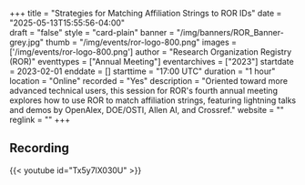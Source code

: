+++
title = "Strategies for Matching Affiliation Strings to ROR IDs" 
date = "2025-05-13T15:55:56-04:00"  
draft = "false" 
style = "card-plain" 
banner = "/img/banners/ROR_Banner-grey.jpg" 
thumb = "/img/events/ror-logo-800.png" 
images = ['/img/events/ror-logo-800.png']
author = "Research Organization Registry (ROR)" 
eventtypes = ["Annual Meeting"]
eventarchives = ["2023"]
startdate = 2023-02-01
enddate = []
starttime = "17:00 UTC"
duration = "1 hour"
location = "Online"
recorded = "Yes"
description = "Oriented toward more advanced technical users, this session for ROR's fourth annual meeting explores how to use ROR to match affiliation strings, featuring lightning talks and demos by OpenAlex, DOE/OSTI, Allen AI, and Crossref."
website = ""
reglink = ""
+++

## Recording 

{{< youtube id="Tx5y7lX030U" >}}



